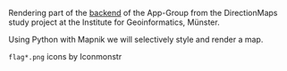 Rendering part of the [backend](https://github.com/mrunde/DirectionMaps-Backend) of the App-Group from the DirectionMaps study project at the Institute for Geoinformatics, Münster.

Using Python with Mapnik we will selectively style and render a map.

`flag*.png` icons by Iconmonstr
